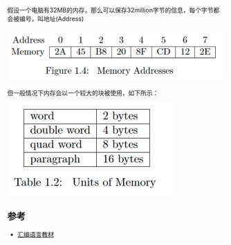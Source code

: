 假设一个电脑有32MB的内存，那么可以保存32million字节的信息，每个字节都会被编号，叫地址(Address)

![](/static/images/2204/p001.png)

但一般情况下内存会以一个较大的块被使用，如下所示：

![](/static/images/2204/p002.png)



## 参考

- [汇编语言教材](https://pdos.csail.mit.edu/6.828/2018/readings/pcasm-book.pdf)
